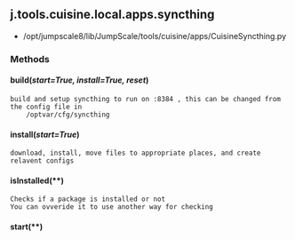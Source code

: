 <!-- toc -->
## j.tools.cuisine.local.apps.syncthing

- /opt/jumpscale8/lib/JumpScale/tools/cuisine/apps/CuisineSyncthing.py

### Methods

#### build(*start=True, install=True, reset*) 

```
build and setup syncthing to run on :8384 , this can be changed from the config file in
    /optvar/cfg/syncthing

```

#### install(*start=True*) 

```
download, install, move files to appropriate places, and create relavent configs

```

#### isInstalled(**) 

```
Checks if a package is installed or not
You can ovveride it to use another way for checking

```

#### start(**) 

